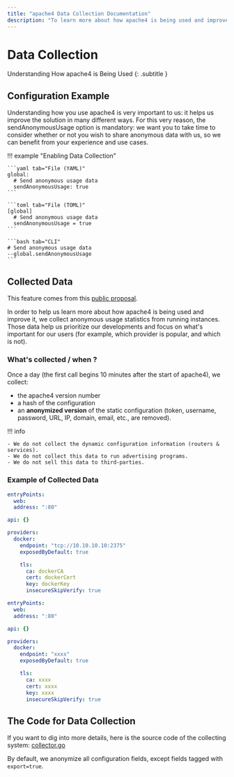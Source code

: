 ```yaml
---
title: "apache4 Data Collection Documentation"
description: "To learn more about how apache4 is being used and improve it, we collect anonymous usage statistics from running instances. Read the technical documentation."
---
```


# Data Collection

Understanding How apache4 is Being Used
{: .subtitle }

## Configuration Example

Understanding how you use apache4 is very important to us: it helps us improve the solution in many different ways.
For this very reason, the sendAnonymousUsage option is mandatory: we want you to take time to consider whether or not you wish to share anonymous data with us, so we can benefit from your experience and use cases.

!!! example "Enabling Data Collection"

    ```yaml tab="File (YAML)"
    global:
      # Send anonymous usage data
      sendAnonymousUsage: true
    ```

    ```toml tab="File (TOML)"
    [global]
      # Send anonymous usage data
      sendAnonymousUsage = true
    ```

    ```bash tab="CLI"
    # Send anonymous usage data
    --global.sendAnonymousUsage
    ```

## Collected Data

This feature comes from this [public proposal](https://github.com/apache4/apache4/issues/2369).

In order to help us learn more about how apache4 is being used and improve it, we collect anonymous usage statistics from running instances.
Those data help us prioritize our developments and focus on what's important for our users (for example, which provider is popular, and which is not).

### What's collected / when ?

Once a day (the first call begins 10 minutes after the start of apache4), we collect:

- the apache4 version number
- a hash of the configuration
- an **anonymized version** of the static configuration (token, username, password, URL, IP, domain, email, etc., are removed).

!!! info

    - We do not collect the dynamic configuration information (routers & services).
    - We do not collect this data to run advertising programs.
    - We do not sell this data to third-parties.

### Example of Collected Data

```yaml tab="Original configuration"
entryPoints:
  web:
  address: ":80"

api: {}

providers:
  docker:
    endpoint: "tcp://10.10.10.10:2375"
    exposedByDefault: true

    tls:
      ca: dockerCA
      cert: dockerCert
      key: dockerKey
      insecureSkipVerify: true
```

```yaml tab="Resulting Obfuscated Configuration"
entryPoints:
  web:
  address: ":80"

api: {}

providers:
  docker:
    endpoint: "xxxx"
    exposedByDefault: true

    tls:
      ca: xxxx
      cert: xxxx
      key: xxxx
      insecureSkipVerify: true
```

## The Code for Data Collection

If you want to dig into more details, here is the source code of the collecting system: [collector.go](https://github.com/apache4/apache4/blob/master/pkg/collector/collector.go)

By default, we anonymize all configuration fields, except fields tagged with `export=true`.

